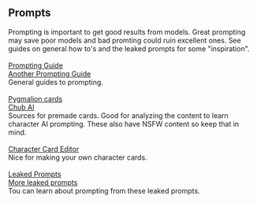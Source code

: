 ## Prompts
Prompting is important to get good results from models. Great prompting may save poor models and bad promting could ruin excellent ones. See guides on general how to's and the leaked prompts for some "inspiration".</BR></BR>
[Prompting Guide](https://learnprompting.org/docs/intro)</BR>
[Another Prompting Guide](https://www.promptingguide.ai/)</BR>
General guides to prompting.</BR></BR>
[Pygmalion cards](https://booru.plus/+pygmalion)</BR>
[Chub AI](https://www.chub.ai/)</BR>
Sources for premade cards. Good for analyzing the content to learn character AI prompting. These also have NSFW content so keep that in mind.</BR></BR>
[Character Card Editor](https://zoltanai.github.io/character-editor/)</BR>
Nice for making your own character cards.</BR></BR>
[Leaked Prompts](https://github.com/linexjlin/GPTs)</BR>
[More leaked prompts](https://github.com/LouisShark/chatgpt_system_prompt)</BR>
Tou can learn about prompting from these leaked prompts.</BR></BR>